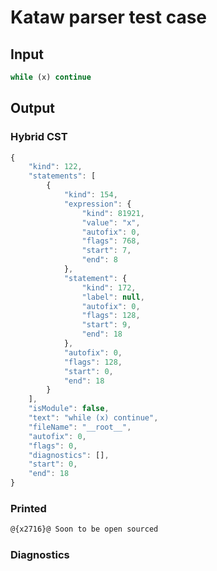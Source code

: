 # Kataw parser test case

## Input

`````js
while (x) continue
`````

## Output

### Hybrid CST

```javascript
{
    "kind": 122,
    "statements": [
        {
            "kind": 154,
            "expression": {
                "kind": 81921,
                "value": "x",
                "autofix": 0,
                "flags": 768,
                "start": 7,
                "end": 8
            },
            "statement": {
                "kind": 172,
                "label": null,
                "autofix": 0,
                "flags": 128,
                "start": 9,
                "end": 18
            },
            "autofix": 0,
            "flags": 128,
            "start": 0,
            "end": 18
        }
    ],
    "isModule": false,
    "text": "while (x) continue",
    "fileName": "__root__",
    "autofix": 0,
    "flags": 0,
    "diagnostics": [],
    "start": 0,
    "end": 18
}
```

### Printed

```javascript
@{x2716}@ Soon to be open sourced
```

### Diagnostics

```javascript

```

